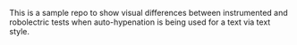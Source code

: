 This is a sample repo to show visual differences between instrumented and robolectric tests when auto-hypenation is being used for a text via text style.
